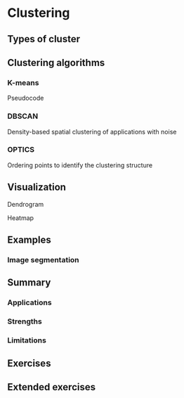 # Clustering

<!-- Matt -->

<!-- http://www.madgroup.path.cam.ac.uk/microarraysummary.shtml -->

## Types of cluster



## Clustering algorithms

### K-means

Pseudocode

### DBSCAN
Density-based spatial clustering of applications with noise

### OPTICS
Ordering points to identify the clustering structure


## Visualization
Dendrogram

Heatmap

## Examples

### Image segmentation



## Summary

### Applications

### Strengths

### Limitations


## Exercises


## Extended exercises
